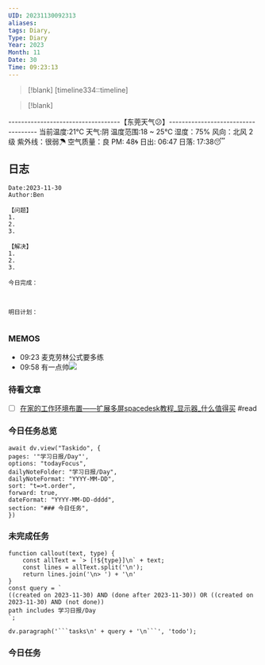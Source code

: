 ```yaml
---
UID: 20231130092313
aliases: 
tags: Diary,
Type: Diary
Year: 2023
Month: 11
Date: 30
Time: 09:23:13
---
```

> [!blank] 
> [timeline334::timeline]

>[!blank]
> 
-----------------------------------【东莞天气😕】------------------------------------
当前温度:21℃
天气:阴
温度范围:18 ~ 25℃
湿度：75%
风向：北风 2级
紫外线：很弱☂
空气质量：良 PM: 48🌀
日出: 06:47 日落: 17:38😴

## 日志

```
Date:2023-11-30
Author:Ben

【问题】
1.
2.
3.

【解决】
1.
2.
3.

今日完成：



明日计划：


```

### MEMOS
- 09:23 麦克劳林公式要多练
- 09:58 有一点帅![](Pasted%20Image%2020231130095847.png)



### 待看文章

- [ ] [在家的工作环境布置——扩展多屏spacedesk教程\_显示器\_什么值得买](https://post.smzdm.com/p/am8ggwev/) #read

### 今日任务总览

```dataviewjs
await dv.view("Taskido", {
pages: '"学习日报/Day"',
options: "todayFocus",
dailyNoteFolder: "学习日报/Day",
dailyNoteFormat: "YYYY-MM-DD",
sort: "t=>t.order",
forward: true,
dateFormat: "YYYY-MM-DD-dddd",
section: "### 今日任务",
})
```

### 未完成任务

```dataviewjs
function callout(text, type) {
    const allText = `> [!${type}]\n` + text;
    const lines = allText.split('\n');
    return lines.join('\n> ') + '\n'
}
const query = `
((created on 2023-11-30) AND (done after 2023-11-30)) OR ((created on 2023-11-30) AND (not done))
path includes 学习日报/Day
`;

dv.paragraph('```tasks\n' + query + '\n```', 'todo');
```


### 今日任务
